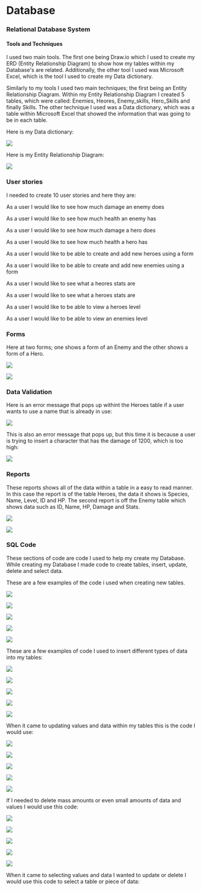 # Database

### Relational Database System

#### Tools and Techniques
I used two main tools. The first one being Draw.io which I used to create my ERD (Entity Relationship Diagram) to show how my tables within my Database's are related. Additionally, the other tool I used was Microsoft Excel, which is the tool I used to create my Data dictionary.

Similarly to my tools I used two main techniques; the first being an Entity Relationship Diagram. Within my Entity Relationship Diagram I created 5 tables, which were called: Enemies, Heores, Enemy_skills, Hero_Skills and finally Skills. The other technique I used was a Data dictionary, which was a table within Microsoft Excel that showed the information that was going to be in each table.

Here is my Data dictionary:

![](https://gyazo.com/805ba589dc7f2a0b6f02daa0deeaabba.png)


Here is my Entity Relationship Diagram:

![](https://gyazo.com/6d11585373bece5d1ef3f1edbb543899.png)

### User stories
I needed to create 10 user stories and here they are:

As a user I would like to see how much damage an enemy does

As a user I would like to see how much health an enemy has

As a user I would like to see how much damage a hero does

As a user I would like to see how much health a hero has

As a user I would like to be able to create and add new heroes using a form

As a user I would like to be able to create and add new enemies using a form

As a user I would like to see what a heores stats are

As a user I would like to see what a heroes stats are

As a user I would like to be able to view a heroes level

As a user I would like to be able to view an enemies level


### Forms
Here at two forms; one shows a form of an Enemy and the other shows a form of a Hero.

![](https://gyazo.com/dd1b3dbbd3590b36668bb27037903e23.png)

![](https://gyazo.com/475996880b81a422ea519eddbf2b5b4b.png)

### Data Validation
Here is an error message that pops up withint the Heroes table if a user wants to use a name that is already in use:

![](https://gyazo.com/0332d640292aae23cdcddcc42c6a866d.png)

This is also an error message that pops up, but this time it is because a user is trying to insert a character that has the damage of 1200, which is too high:

![](https://gyazo.com/db7472363652caeb49c116c0000ac626.png)

### Reports
These reports shows all of the data within a table in a easy to read manner. In this case the report is of the table Heroes, the data it shows is Species, Name, Level, ID and HP. The second report is off the Enemy table which shows data such as ID, Name, HP, Damage and Stats.


![](https://gyazo.com/4aeefa745239953f6605f010122cb5eb.png)

![](https://gyazo.com/6882f39f50248c041f8a5da7c3468adf.png)

### SQL Code
These sections of code are code I used to help my create my Database. While creating my Database I made code to create tables, insert, update, delete and select data.

These are a few examples of the code i used when creating new tables.

![](https://gyazo.com/1b7f4ec42584c55b6ee2975fca20848c.png)

![](https://gyazo.com/5438ed0edb1cad57e87b979b94ddd446.png)

![](https://gyazo.com/76f38c78107dc9df0d223f1a3471336a.png)

![](https://gyazo.com/fe7384a90017553cc8e2268bdb0804bb.png)

![](https://gyazo.com/19e2d500a6f2110540f25ecd4c735dea.png)

These are a few examples of code I used to insert different types of data into my tables:

![](https://gyazo.com/9f256e6fdc77c4917e0d1ac46b8b6412.png)

![](https://gyazo.com/eac60014082d73832157c6d3ed0fd80c.png)

![](https://gyazo.com/7c695b3320c12eb09364eaf27aebb769.png)

![](https://gyazo.com/4a764bafc5d80eaceb4de023c5cf8965.png)

![](https://gyazo.com/72ce94ce6085342ef5369512142eecd0.png)

When it came to updating values and data within my tables this is the code I would use:

![](https://gyazo.com/20ab24c40d70cd2cc138fb57a20ce6e3.png)

![](https://gyazo.com/d42dbe0b6937b0f9662a0c0bd49489f3.png)

![](https://gyazo.com/440544d6095b878b979c6d190c53be35.png)

![](https://gyazo.com/14722ad06884abf25f6d9d24dbed6450.png)

![](https://gyazo.com/e0f39efe17596bac3fc4ecd828444c54.png)

If I needed to delete mass amounts or even small amounts of data and values I would use this code:

![](https://gyazo.com/7fc91f11031ba6c7744558bb59fc1e39.png)

![](https://gyazo.com/47658eafc58028acfdceb61b65f7e78d.png)

![](https://gyazo.com/7daff3bff328f933e27ce34420941bcf.png)

![](https://gyazo.com/7d09ff35f134535c6379d87a44a56758.png)

![](https://gyazo.com/a750705b55ca0664d966ef4b0710c79b.png)

When it came to selecting values and data I wanted to update or delete I would use this code to select a table or piece of data:

![]()

![]()

![]()

![]()

![]()
